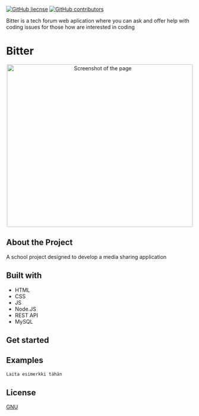 [![GitHub liecnse](https://img.shields.io/badge/license-GNU-blue.svg)](https://choosealicense.com/licenses/gpl-3.0/) 
[![GitHub contributors](https://img.shields.io/github/contributors/jhiltunen/bitter?color=blue)](https://github.com/JHiltunen/Bitter/graphs/contributors)

Bitter is a tech forum web aplication where you can ask and offer help with coding issues for those how are interested in coding

# Bitter

<p align="center">
<img src = "https://user-images.githubusercontent.com/71440030/116994222-1bdcb400-ace1-11eb-9005-1925187f58a2.JPG"  alt="Screenshot of the page" width="500" height="437"/>

## About the Project

A school project designed to develop a media sharing application

## Built with

<ul>
  <li> HTML </li> 
  <li> CSS </li>
  <li> JS </li>
  <li> Node.JS </li>
  <li> REST API </li>
  <li> MySQL </li>
</ul>

## Get started

## Examples

```jsx
Laita esimerkki tähän
```

## License
 
[GNU](https://choosealicense.com/licenses/gpl-3.0/)

